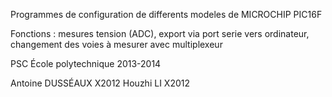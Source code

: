 Programmes de configuration de differents modeles de MICROCHIP PIC16F

Fonctions : mesures tension (ADC), export via port serie vers ordinateur, changement des voies à mesurer avec multiplexeur

PSC École polytechnique 2013-2014

Antoine DUSSÉAUX X2012
Houzhi LI X2012
